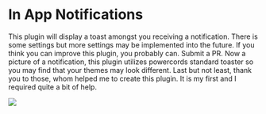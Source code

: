 # In App Notifications

This plugin will display a toast amongst you receiving a notification. There is some settings but more settings may be implemented into the future. If you think you can improve this plugin, you probably can. Submit a PR. Now a picture of a notification, this plugin utilizes powercords standard toaster so you may find that your themes may look different. Last but not least, thank you to those, whom helped me to create this plugin. It is my first and I required quite a bit of help.

![](https://cdn.discordapp.com/attachments/739929093553782936/758794640186408980/unknown.png)
 
